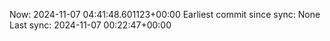 Now: 2024-11-07 04:41:48.601123+00:00 Earliest commit since sync: None Last sync: 2024-11-07 00:22:47+00:00
